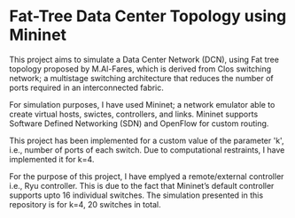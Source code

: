 # Fat-Tree Data Center Topology using Mininet
This project aims to simulate a Data Center Network (DCN), using Fat tree topology proposed by M.Al-Fares, which is derived from Clos switching network; a multistage switching architecture that reduces the number of ports required in an interconnected fabric.

For simulation purposes, I have used Mininet; a network emulator able to create virtual hosts, swictes, controllers, and links. Mininet supports Software Defined Networking (SDN) and OpenFlow for custom routing.

This project has been implemented for a custom value of the parameter 'k', i.e., number of ports of each switch. Due to computational restraints, I have implemented it for k=4.

For the purpose of this project, I have emplyed a remote/external controller i.e., Ryu controller. This is due to the fact that Mininet’s default controller supports upto 16 individual switches. The simulation presented in this repository is for k=4, 20 switches in total.  

